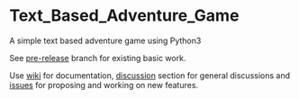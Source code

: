# Text_Based_Adventure_Game
A simple text based adventure game using Python3

See [pre-release](https://github.com/oss2019/Text_Based_Adventure_Game/tree/pre-release) branch for existing basic work.

Use [wiki](https://github.com/oss2019/Text_Based_Adventure_Game/wiki) for documentation, [discussion](https://github.com/oss2019/Text_Based_Adventure_Game/discussions) section for general discussions and [issues](https://github.com/oss2019/Text_Based_Adventure_Game/issues) for proposing and working on new features.

